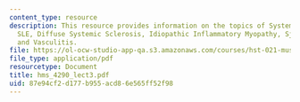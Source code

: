 ```yaml
---
content_type: resource
description: This resource provides information on the topics of Systemic Lupus Erythematosus,
  SLE, Diffuse Systemic Sclerosis, Idiopathic Inflammatory Myopathy, Sjorgen's Syndrome
  and Vasculitis.
file: https://ol-ocw-studio-app-qa.s3.amazonaws.com/courses/hst-021-musculoskeletal-pathophysiology-january-iap-2006/87e94cf2d177b955acd86e565ff52f98_hms_4290_lect3.pdf
file_type: application/pdf
resourcetype: Document
title: hms_4290_lect3.pdf
uid: 87e94cf2-d177-b955-acd8-6e565ff52f98
---
```

